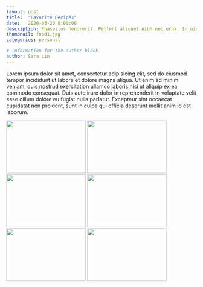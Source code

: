 ```yaml
---
layout: post
title:  "Favorite Recipes"
date:   2020-05-20 8:00:00
description: Phasellus hendrerit. Pellent aliquet nibh nec urna. In nis aliquet vel, dapibus id,mattis.
thumbnail: food1.jpg
categories: personal

# Information for the author block
author: Sara Lin
---
```

Lorem ipsum dolor sit amet, consectetur adipisicing elit, sed do eiusmod tempor incididunt ut labore et dolore magna aliqua. Ut enim ad minim veniam, quis nostrud exercitation ullamco laboris nisi ut aliquip ex ea commodo consequat. Duis aute irure dolor in reprehenderit in voluptate velit esse cillum dolore eu fugiat nulla pariatur. Excepteur sint occaecat cupidatat non proident, sunt in culpa qui officia deserunt mollit anim id est laborum.

<div class="imageRow">
    <a  href="{{ site.baseurl }}/assets/img/brushes.jpg" style="color: transparent" data-fancybox="images" data-caption="My caption">
	    <img src="{{ site.baseurl }}/assets/img/brushes.jpg" id="myImg" style="width:100%; max-width:15em; height:10em" alt="caption here"/>
    </a>
    <a href="{{ site.baseurl }}/assets/img/brushes.jpg" style="color: transparent" data-fancybox="images" data-caption="fatty booty">
	    <img src="{{ site.baseurl }}/assets/img/brushes.jpg" id="myImg" style="width:100%; max-width:15em; height:10em" alt="caption here"/>
    </a>
    <a href="{{ site.baseurl }}/assets/img/brushes.jpg" style="color: transparent" data-fancybox="images" data-caption="LARGE">
	    <img src="{{ site.baseurl }}/assets/img/brushes.jpg" id="myImg" style="width:100%; max-width:15em; height:10em" alt="caption here"/>
    </a>
    <a href="{{ site.baseurl }}/assets/img/brushes.jpg" style="color: transparent" data-fancybox="images" data-caption="poop">
	    <img src="{{ site.baseurl }}/assets/img/brushes.jpg" id="myImg" style="width:100%; max-width:15em; height:10em" alt="caption here"/>
    </a>
    <a href="{{ site.baseurl }}/assets/img/brushes.jpg" style="color: transparent" data-fancybox="images" data-caption="five">
	    <img src="{{ site.baseurl }}/assets/img/brushes.jpg" id="myImg" style="width:100%; max-width:15em; height:10em" alt="caption here"/>
    </a>
    <a href="{{ site.baseurl }}/assets/img/brushes.jpg" style="color: transparent" data-fancybox="images" data-caption="six">
	    <img src="{{ site.baseurl }}/assets/img/brushes.jpg" id="myImg" style="width:100%; max-width:15em; height:10em" alt="caption here"/>
    </a>
</div>
